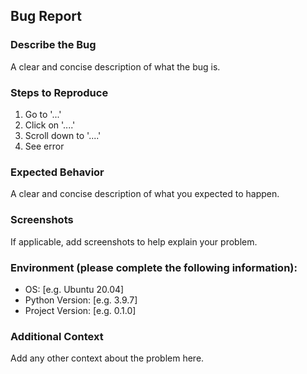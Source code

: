 ## Bug Report
### Describe the Bug
A clear and concise description of what the bug is.

### Steps to Reproduce
1. Go to '...'
2. Click on '....'
3. Scroll down to '....'
4. See error

### Expected Behavior
A clear and concise description of what you expected to happen.

### Screenshots
If applicable, add screenshots to help explain your problem.

### Environment (please complete the following information):
 - OS: [e.g. Ubuntu 20.04]
 - Python Version: [e.g. 3.9.7]
 - Project Version: [e.g. 0.1.0]

### Additional Context
Add any other context about the problem here.